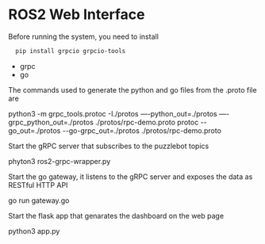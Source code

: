# ROS2 Web Interface

Before running the system, you need to install

```bash
  pip install grpcio grpcio-tools
```

- grpc
- go

The commands used to generate the python and go files from the .proto file are

python3 -m grpc_tools.protoc -I./protos —-python_out=./protos —-grpc_python_out=./protos ./protos/rpc-demo.proto
protoc --go_out=./protos --go-grpc_out=./protos ./protos/rpc-demo.proto

Start the gRPC server that subscribes to the puzzlebot topics

phyton3 ros2-grpc-wrapper.py

Start the go gateway, it listens to the gRPC server and exposes the data as RESTful HTTP API

go run gateway.go

Start the flask app that genarates the dashboard on the web page

python3 app.py
